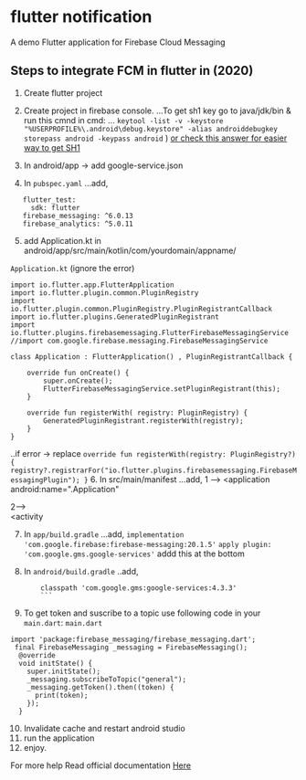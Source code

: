 # flutter notification

A demo Flutter application for Firebase Cloud Messaging 

## Steps to integrate FCM in flutter in (2020)

1. Create flutter project
2. Create project in firebase console.
...To get sh1 key go to java/jdk/bin & run this cmnd in cmd:
... `keytool -list -v -keystore "%USERPROFILE%\.android\debug.keystore" -alias androiddebugkey storepass android -keypass android`
)
[or check this answer for easier way to get SH1](https://stackoverflow.com/a/54342861/12030116)

3. In android/app -> add google-service.json
4. In `pubspec.yaml`
...add,
```dev_dependencies:
   flutter_test:
     sdk: flutter
   firebase_messaging: ^6.0.13
   firebase_analytics: ^5.0.11
  ```


5. add Application.kt in android/app/src/main/kotlin/com/yourdomain/appname/

`Application.kt` (ignore the error)

```
import io.flutter.app.FlutterApplication
import io.flutter.plugin.common.PluginRegistry
import io.flutter.plugin.common.PluginRegistry.PluginRegistrantCallback
import io.flutter.plugins.GeneratedPluginRegistrant
import io.flutter.plugins.firebasemessaging.FlutterFirebaseMessagingService
//import com.google.firebase.messaging.FirebaseMessagingService

class Application : FlutterApplication() , PluginRegistrantCallback {

    override fun onCreate() {
        super.onCreate();
        FlutterFirebaseMessagingService.setPluginRegistrant(this);
    }

    override fun registerWith( registry: PluginRegistry) {
        GeneratedPluginRegistrant.registerWith(registry);
    }
}
```

..if error -> replace
    ```override fun registerWith(registry: PluginRegistry?) {
        registry?.registrarFor("io.flutter.plugins.firebasemessaging.FirebaseMessagingPlugin");
    }```
6. In src/main/manifest
...add,
  1 -->  <application
        android:name=".Application"

  2-->    
     <activity        
     <intent-filter>
             <action android:name="FLUTTER_NOTIFICATION_CLICK" />
             <category android:name="android.intent.category.DEFAULT" />
      </intent-filter>

7. In `app/build.gradle`
...add,
    `implementation 'com.google.firebase:firebase-messaging:20.1.5'`
`apply plugin: 'com.google.gms.google-services'` addd this at the bottom 

8. In `android/build.gradle`
..add,
    ```dependencies {
        classpath 'com.google.gms:google-services:4.3.3'
        ```

9. To get token and suscribe to a topic use following code in your `main.dart`:
`main.dart`

```
import 'package:firebase_messaging/firebase_messaging.dart';
 final FirebaseMessaging _messaging = FirebaseMessaging();
  @override
  void initState() {
    super.initState();
    _messaging.subscribeToTopic("general");
    _messaging.getToken().then((token) {
      print(token);
    });
  } 
  ```

10. Invalidate cache and restart android studio
11. run the application
12. enjoy.

For more help Read official documentation [Here](https://pub.dev/packages/firebase_messaging)

